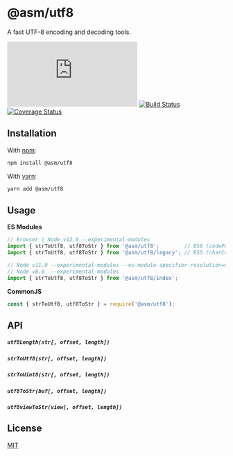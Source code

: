 # @asm/utf8

A fast UTF-8 encoding and decoding tools.

[![npm](https://img.shields.io/github/package-json/v/AlexMasterov/utf8.js)](https://www.npmjs.com/package/@asm/utf8)
[![Build Status](https://travis-ci.org/AlexMasterov/utf8.js.svg)](https://travis-ci.org/AlexMasterov/utf8.js)
[![Coverage Status](https://coveralls.io/repos/github/AlexMasterov/utf8.js/badge.svg?branch=master)](https://coveralls.io/github/AlexMasterov/utf8.js?branch=master)

## Installation
With [npm](https://www.npmjs.com/package/npm):
```sh
npm install @asm/utf8
```
With [yarn](https://yarnpkg.com):
```sh
yarn add @asm/utf8
```
## Usage
__ES Modules__
```js
// Browser | Node v12.0 --experimental-modules
import { strToUtf8, utf8ToStr } from '@asm/utf8';        // ES6 (codePoint)
import { strToUtf8, utf8ToStr } from '@asm/utf8/legacy'; // ES5 (charCode)

// Node v11.0 --experimental-modules --es-module-specifier-resolution=node
// Node v8.6  --experimental-modules
import { strToUtf8, utf8ToStr } from '@asm/utf8/index';
```
__CommonJS__
```js
const { strToUtf8, utf8ToStr } = require('@asm/utf8');
```

## API
##### `utf8Length(str[, offset, length])`
##### `strToUtf8(str[, offset, length])`
##### `strToUint8(str[, offset, length])`
##### `utf8ToStr(buf[, offset, length])`
##### `utf8viewToStr(view[, offset, length])`

## License
[MIT](LICENSE)

